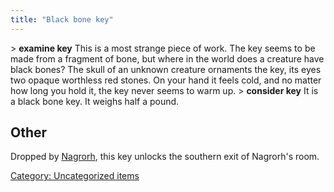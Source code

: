 ```yaml
---
title: "Black bone key"
---
```


\> **examine key**
This is a most strange piece of work. The key seems to be made from a
fragment
of bone, but where in the world does a creature have black bones? The
skull of
an unknown creature ornaments the key, its eyes two opaque worthless
red
stones. On your hand it feels cold, and no matter how long you hold it,
the
key never seems to warm up.
\> **consider key**
It is a black bone key.
It weighs half a pound.

## Other

Dropped by [Nagrorh](Nagrorh "wikilink"), this key unlocks the southern
exit of Nagrorh's room.

[Category: Uncategorized
items](Category:_Uncategorized_items "wikilink")